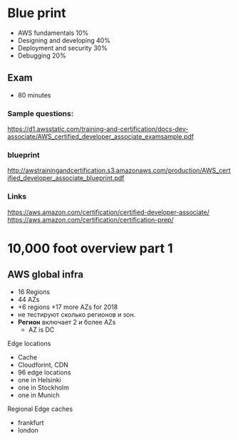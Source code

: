 # Blue print
- AWS fundamentals 10%
- Designing and developing 40%
- Deployment and security 30%
- Debugging 20%

## Exam

- 80 minutes

### Sample questions:

https://d1.awsstatic.com/training-and-certification/docs-dev-associate/AWS_certified_developer_associate_examsample.pdf

### blueprint

http://awstrainingandcertification.s3.amazonaws.com/production/AWS_certified_developer_associate_blueprint.pdf

### Links

https://aws.amazon.com/certification/certified-developer-associate/
https://aws.amazon.com/certification/certification-prep/

# 10,000 foot overview part 1

## AWS global infra

- 16 Regions
- 44 AZs
- +6 regions +17 more AZs for 2018
- не тестируют сколько регионов и зон.
- **Регион** включает 2 и более AZs
    * AZ is DC

Edge locations
  - Cache
  - Cloudforint, CDN
  - 96 edge locations
  - one in Helsinki
  - one in Stockholm
  - one in Munich

Regional Edge caches
  - frankfurt
  - london